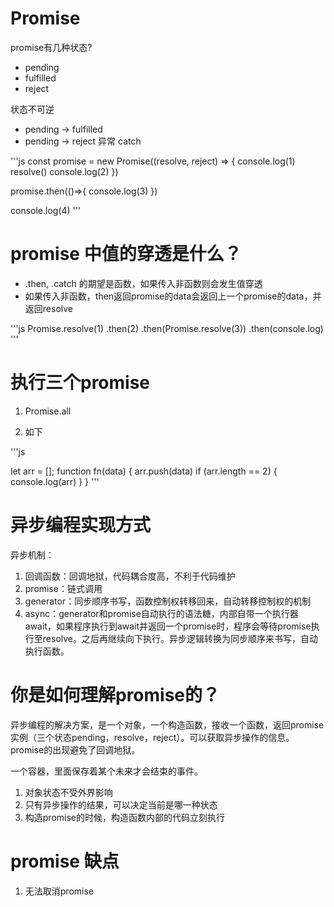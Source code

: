 # Promise

promise有几种状态?

- pending
- fulfilled
- reject

状态不可逆
- pending -> fulfilled
- pending -> reject 异常 catch

'''js
const promise = new Promise((resolve, reject) => {
    console.log(1)
    resolve()
    console.log(2)
})

promise.then(()=>{
    console.log(3)
})

console.log(4)
'''

# promise 中值的穿透是什么？


- .then, .catch 的期望是函数，如果传入非函数则会发生值穿透
- 如果传入非函数，then返回promise的data会返回上一个promise的data，并返回resolve

'''js
Promise.resolve(1)
.then(2)
.then(Promise.resolve(3))
.then(console.log)
'''

# 执行三个promise

1. Promise.all

2. 如下

'''js

let arr = [];
function fn(data) {
    arr.push(data)
    if (arr.length == 2) {
        console.log(arr)
    }
}
'''

# 异步编程实现方式

异步机制：

1. 回调函数：回调地狱，代码耦合度高，不利于代码维护
2. promise：链式调用
3. generator：同步顺序书写，函数控制权转移回来，自动转移控制权的机制
4. async：generator和promise自动执行的语法糖，内部自带一个执行器 await，如果程序执行到await并返回一个promise时，程序会等待promise执行至resolve。之后再继续向下执行。异步逻辑转换为同步顺序来书写，自动执行函数。

# 你是如何理解promise的？

异步编程的解决方案，是一个对象，一个构造函数，接收一个函数，返回promise实例（三个状态pending，resolve，reject）。可以获取异步操作的信息。promise的出现避免了回调地狱。

一个容器，里面保存着某个未来才会结束的事件。



1. 对象状态不受外界影响
2. 只有异步操作的结果，可以决定当前是哪一种状态
3. 构造promise的时候，构造函数内部的代码立刻执行

# promise 缺点

1. 无法取消promise